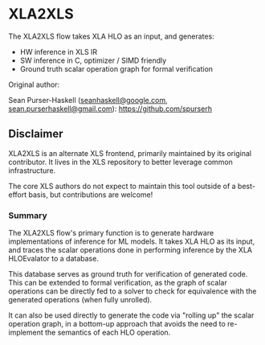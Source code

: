 # XLA2XLS

The XLA2XLS flow takes XLA HLO as an input, and generates:
- HW inference in XLS IR
- SW inference in C, optimizer / SIMD friendly
- Ground truth scalar operation graph for formal verification

Original author:

Sean Purser-Haskell (seanhaskell@google.com, sean.purserhaskell@gmail.com):
https://github.com/spurserh

## Disclaimer

XLA2XLS is an alternate XLS frontend, primarily maintained by its original
contributor. It lives in the XLS repository to better leverage common
infrastructure.

The core XLS authors do not expect to maintain this tool outside of a
best-effort basis, but contributions are welcome!

### Summary

The XLA2XLS flow's primary function is to generate hardware implementations of
inference for ML models. It takes XLA HLO as its input, and traces the scalar
operations done in performing inference by the XLA HLOEvalator to a database.

This database serves as ground truth for verification of generated code. This
can be extended to formal verification, as the graph of scalar operations
can be directly fed to a solver to check for equivalence with the generated
operations (when fully unrolled).

It can also be used directly to generate the code via "rolling up" the scalar
operation graph, in a bottom-up approach that avoids the need to re-implement
the semantics of each HLO operation.
